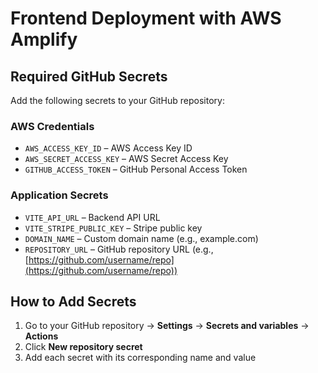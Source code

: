 # Frontend Deployment with AWS Amplify

## Required GitHub Secrets

Add the following secrets to your GitHub repository:

### AWS Credentials

* `AWS_ACCESS_KEY_ID` – AWS Access Key ID
* `AWS_SECRET_ACCESS_KEY` – AWS Secret Access Key
* `GITHUB_ACCESS_TOKEN` – GitHub Personal Access Token

### Application Secrets

* `VITE_API_URL` – Backend API URL
* `VITE_STRIPE_PUBLIC_KEY` – Stripe public key
* `DOMAIN_NAME` – Custom domain name (e.g., example.com)
* `REPOSITORY_URL` – GitHub repository URL (e.g., [https://github.com/username/repo](https://github.com/username/repo))

## How to Add Secrets

1. Go to your GitHub repository → **Settings** → **Secrets and variables** → **Actions**
2. Click **New repository secret**
3. Add each secret with its corresponding name and value


